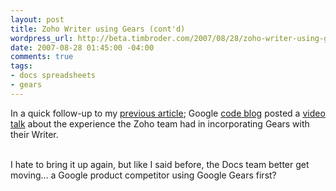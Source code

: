 ```yaml
--- 
layout: post
title: Zoho Writer using Gears (cont'd)
wordpress_url: http://beta.timbroder.com/2007/08/28/zoho-writer-using-gears-contd/
date: 2007-08-28 01:45:00 -04:00
comments: true
tags: 
- docs spreadsheets
- gears
---
```

In a quick follow-up to my <a href="http://blog.gpowered.net/2007/08/google-get-in-gear.html">previous article</a>; Google <a href="http://google-code-updates.blogspot.com/2007/08/weekly-google-code-roundup-reaching-sky.html">code blog</a> posted a <a href="http://gearsblog.blogspot.com/2007/08/gearing-up-with-zoho-offline.html">video talk</a> about the experience the Zoho team had in incorporating Gears with their Writer.<br /><br />


I hate to bring it up again, but like I said before, the Docs team better get moving... a Google product competitor using Google Gears first?

